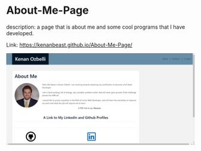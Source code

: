 # About-Me-Page

description: a page that is about me and some cool programs that I have developed. 

Link: https://kenanbeast.github.io/About-Me-Page/

![Alt text](./assests/img/screenshot.png)
